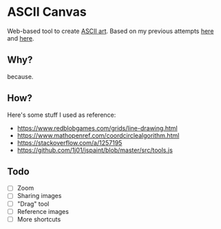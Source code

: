# ASCII Canvas

Web-based tool to create <a href="https://pt.wikipedia.org/wiki/ASCII_art">ASCII art</a>. Based on my previous attempts [here](https://codepen.io/renanpvaz/pen/OvYYyp?editors=1010) and [here](https://github.com/renanpvaz/ascii-canvas).

## Why?

because.

## How?

Here's some stuff I used as reference:

- https://www.redblobgames.com/grids/line-drawing.html
- https://www.mathopenref.com/coordcirclealgorithm.html
- https://stackoverflow.com/a/1257195
- https://github.com/1j01/jspaint/blob/master/src/tools.js

## Todo

- [ ] Zoom
- [ ] Sharing images
- [ ] "Drag" tool
- [ ] Reference images
- [ ] More shortcuts
